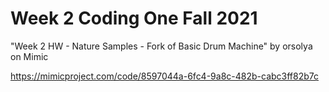 # Week 2 Coding One Fall 2021

"Week 2 HW - Nature Samples - Fork of Basic Drum Machine" by orsolya on Mimic	

https://mimicproject.com/code/8597044a-6fc4-9a8c-482b-cabc3ff82b7c
